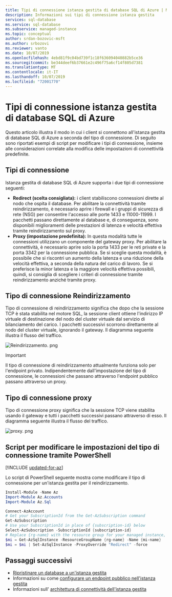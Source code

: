 ```yaml
---
title: Tipi di connessione istanza gestita di database SQL di Azure | Microsoft Docs
description: Informazioni sui tipi di connessione istanza gestita
services: sql-database
ms.service: sql-database
ms.subservice: managed-instance
ms.topic: conceptual
author: srdan-bozovic-msft
ms.author: srbozovi
ms.reviewer: vanto
ms.date: 10/07/2019
ms.openlocfilehash: 4ebd81f9c04bd739f1c18f636094040882b5ce36
ms.sourcegitcommit: be344deef6b37661e2c496f75a6cf14f805d7381
ms.translationtype: MT
ms.contentlocale: it-IT
ms.lasthandoff: 10/07/2019
ms.locfileid: "72001770"
---
```

# <a name="azure-sql-database-managed-instance-connection-types"></a>Tipi di connessione istanza gestita di database SQL di Azure

Questo articolo illustra il modo in cui i client si connettono all'istanza gestita di database SQL di Azure a seconda del tipo di connessione. Di seguito sono riportati esempi di script per modificare i tipi di connessione, insieme alle considerazioni correlate alla modifica delle impostazioni di connettività predefinite.

## <a name="connection-types"></a>Tipi di connessione

Istanza gestita di database SQL di Azure supporta i due tipi di connessione seguenti:

- **Redirect (scelta consigliata):** i client stabiliscono connessioni dirette al nodo che ospita il database. Per abilitare la connettività tramite reindirizzamento, è necessario aprire i firewall e i gruppi di sicurezza di rete (NSG) per consentire l'accesso alle porte 1433 e 11000-11999. I pacchetti passano direttamente al database e, di conseguenza, sono disponibili miglioramenti delle prestazioni di latenza e velocità effettiva tramite reindirizzamento sul proxy.
- **Proxy (impostazione predefinita):** In questa modalità tutte le connessioni utilizzano un componente del gateway proxy. Per abilitare la connettività, è necessario aprire solo la porta 1433 per le reti private e la porta 3342 per la connessione pubblica. Se si sceglie questa modalità, è possibile che si riscontri un aumento della latenza e una riduzione della velocità effettiva, a seconda della natura del carico di lavoro. Se si preferisce la minor latenza e la maggiore velocità effettiva possibili, quindi, si consiglia di scegliere i criteri di connessione tramite reindirizzamento anziché tramite proxy.

## <a name="redirect-connection-type"></a>Tipo di connessione Reindirizzamento

Tipo di connessione di reindirizzamento significa che dopo che la sessione TCP è stata stabilita nel motore SQL, la sessione client ottiene l'indirizzo IP virtuale di destinazione del nodo del cluster virtuale dal servizio di bilanciamento del carico. I pacchetti successivi scorrono direttamente al nodo del cluster virtuale, ignorando il gateway. Il diagramma seguente illustra il flusso del traffico.

![Reindirizzamento. png](media/sql-database-managed-instance-connection-types/redirect.png)

> [!IMPORTANT]
> Il tipo di connessione di reindirizzamento attualmente funziona solo per l'endpoint privato. Indipendentemente dall'impostazione del tipo di connessione, le connessioni che passano attraverso l'endpoint pubblico passano attraverso un proxy.

## <a name="proxy-connection-type"></a>Tipo di connessione proxy

Tipo di connessione proxy significa che la sessione TCP viene stabilita usando il gateway e tutti i pacchetti successivi passano attraverso di esso. Il diagramma seguente illustra il flusso del traffico.

![proxy. png](media/sql-database-managed-instance-connection-types/proxy.png)

## <a name="script-to-change-connection-type-settings-using-powershell"></a>Script per modificare le impostazioni del tipo di connessione tramite PowerShell

[!INCLUDE [updated-for-az](../../includes/updated-for-az.md)]

Lo script di PowerShell seguente mostra come modificare il tipo di connessione per un'istanza gestita per il reindirizzamento.

```powershell
Install-Module -Name Az
Import-Module Az.Accounts
Import-Module Az.Sql

Connect-AzAccount
# Get your SubscriptionId from the Get-AzSubscription command
Get-AzSubscription
# Use your SubscriptionId in place of {subscription-id} below
Select-AzSubscription -SubscriptionId {subscription-id}
# Replace {rg-name} with the resource group for your managed instance, and replace {mi-name} with the name of your managed instance
$mi = Get-AzSqlInstance -ResourceGroupName {rg-name} -Name {mi-name}
$mi = $mi | Set-AzSqlInstance -ProxyOverride "Redirect" -force
```

## <a name="next-steps"></a>Passaggi successivi

- [Ripristinare un database a un'istanza gestita](sql-database-managed-instance-get-started-restore.md)
- Informazioni su come [configurare un endpoint pubblico nell'istanza gestita](sql-database-managed-instance-public-endpoint-configure.md)
- Informazioni sull' [architettura di connettività dell'istanza gestita](sql-database-managed-instance-connectivity-architecture.md)
